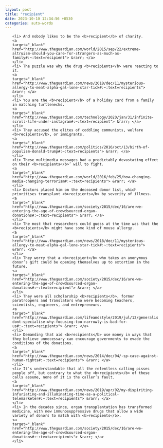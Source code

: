 ```yaml
---
layout: post
title: "recipient"
date: 2023-10-10 12:34:56 +0530
categories: auto-words
---
```

<ol>

    <li> And nobody likes to be the <b>recipient</b> of charity.
    <a 
    target="_blank" 
    href="http://www.theguardian.com/world/2015/sep/22/extreme-altruism-should-you-care-for-strangers-as-much-as-family#:~:text=recipient"> &rarr; </a>
    </li>
    <li> The puzzle was why the drug <b>recipients</b> were reacting to it.
    <a 
    target="_blank" 
    href="http://www.theguardian.com/news/2018/dec/11/mysterious-allergy-to-meat-alpha-gal-lone-star-tick#:~:text=recipients"> &rarr; </a>
    </li>
    <li> You are the <b>recipient</b> of a holiday card from a family in matching turtlenecks.
    <a 
    target="_blank" 
    href="http://www.theguardian.com/technology/2020/jan/31/infinite-scroll-life-under-instagram#:~:text=recipient"> &rarr; </a>
    </li>
    <li> They accused the elites of coddling communists, welfare <b>recipients</b>, or immigrants.
    <a 
    target="_blank" 
    href="http://www.theguardian.com/politics/2016/oct/13/birth-of-populism-donald-trump#:~:text=recipients"> &rarr; </a>
    </li>
    <li> These multimedia messages had a predictably devastating effect on their <b>recipients</b>’ will to fight.
    <a 
    target="_blank" 
    href="http://www.theguardian.com/world/2016/feb/25/how-changing-media-changing-terrorism#:~:text=recipients"> &rarr; </a>
    </li>
    <li> Doctors placed him on the deceased donor list, which prioritises transplant <b>recipients</b> by severity of illness.
    <a 
    target="_blank" 
    href="http://www.theguardian.com/society/2015/dec/16/are-we-entering-the-age-of-crowdsourced-organ-donations#:~:text=recipients"> &rarr; </a>
    </li>
    <li> The most that researchers could guess at the time was that the <b>recipients</b> might have some kind of mouse allergy.
    <a 
    target="_blank" 
    href="http://www.theguardian.com/news/2018/dec/11/mysterious-allergy-to-meat-alpha-gal-lone-star-tick#:~:text=recipients"> &rarr; </a>
    </li>
    <li> They worry that a <b>recipient</b> who takes an anonymous donor’s gift could be opening themselves up to extortion in the future.
    <a 
    target="_blank" 
    href="http://www.theguardian.com/society/2015/dec/16/are-we-entering-the-age-of-crowdsourced-organ-donations#:~:text=recipient"> &rarr; </a>
    </li>
    <li> They were all scholarship <b>recipients</b>, former paratroopers and translators who were becoming teachers, scientists, engineers, and entrepreneurs.
    <a 
    target="_blank" 
    href="http://www.theguardian.com/lifeandstyle/2019/jul/12/generalise-dont-specialise-why-focusing-too-narrowly-is-bad-for-us#:~:text=recipients"> &rarr; </a>
    </li>
    <li> Demanding that aid <b>recipients</b> use money in ways that they believe unnecessary can encourage governments to evade the conditions of the donations.
    <a 
    target="_blank" 
    href="http://www.theguardian.com/news/2014/dec/04/-sp-case-against-human-rights#:~:text=recipients"> &rarr; </a>
    </li>
    <li> It’s understandable that all the relentless calling pisses people off, but contrary to what the <b>recipients</b> of these calls assume, none of it is the caller’s fault.
    <a 
    target="_blank" 
    href="http://www.theguardian.com/news/2019/apr/02/my-dispiriting-infuriating-and-illuminating-time-as-a-political-telemarketer#:~:text=recipients"> &rarr; </a>
    </li>
    <li> In the decades since, organ transplantation has transformed medicine, with new immunosuppressive drugs that allow a wide variety of donors to match with <b>recipients</b>.
    <a 
    target="_blank" 
    href="http://www.theguardian.com/society/2015/dec/16/are-we-entering-the-age-of-crowdsourced-organ-donations#:~:text=recipients"> &rarr; </a>
    </li>